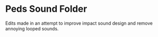 # Peds Sound Folder

Edits made in an attempt to improve impact sound design and remove annoying looped sounds.

